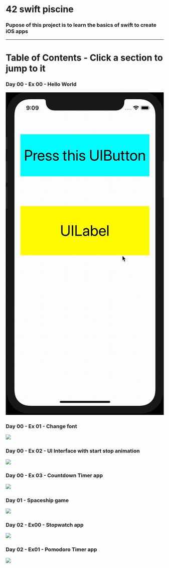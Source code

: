 # 42 swift piscine
### Pupose of this project is to learn the basics of swift to create iOS apps

---
# Table of Contents - Click a section to jump to it

### Day 00 - Ex 00 - Hello World
![](https://github.com/mohammadbutt/42_swift_piscine/blob/master/Media/day00_ex00_1080p_24fps.gif)

### Day 00 - Ex 01 - Change font
![](https://github.com/mohammadbutt/42_swift_piscine/blob/master/Media/day00_ex01_1080p_24fps.gif)

### Day 00 - Ex 02 - UI Interface with start stop animation
![](https://github.com/mohammadbutt/42_swift_piscine/blob/master/Media/day00_ex02_720p_24fps.gif)

### Day 00 - Ex 03 - Countdown Timer app
![](https://github.com/mohammadbutt/42_swift_piscine/blob/master/Media/day00_ex03_720p_24fps.gif)

### Day 01 - Spaceship game
![](https://github.com/mohammadbutt/42_swift_piscine/blob/master/Media/day01_spaceshipgame_480p_24fps.gif)

### Day 02 - Ex00 - Stopwatch app
![](https://github.com/mohammadbutt/42_swift_piscine/blob/master/Media/day02_ex00_1080p_24fps.gif)

### Day 02 - Ex01 - Pomodoro Timer app
![](https://github.com/mohammadbutt/42_swift_piscine/blob/master/Media/day02_ex01_1080p_24fps.gif)
